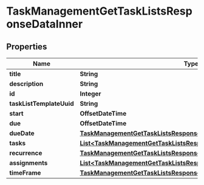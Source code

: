 

# TaskManagementGetTaskListsResponseDataInner


## Properties

| Name | Type | Description | Notes |
|------------ | ------------- | ------------- | -------------|
|**title** | **String** |  |  |
|**description** | **String** |  |  |
|**id** | **Integer** |  |  |
|**taskListTemplateUuid** | **String** |  |  |
|**start** | **OffsetDateTime** |  |  |
|**due** | **OffsetDateTime** |  |  |
|**dueDate** | [**TaskManagementGetTaskListsResponseDataInnerDueDate**](TaskManagementGetTaskListsResponseDataInnerDueDate.md) |  |  |
|**tasks** | [**List&lt;TaskManagementGetTaskListsResponseDataInnerTasksInner&gt;**](TaskManagementGetTaskListsResponseDataInnerTasksInner.md) |  |  |
|**recurrence** | [**TaskManagementGetTaskListsResponseDataInnerRecurrence**](TaskManagementGetTaskListsResponseDataInnerRecurrence.md) |  |  |
|**assignments** | [**List&lt;TaskManagementGetTaskListsResponseDataInnerAssignmentsInner&gt;**](TaskManagementGetTaskListsResponseDataInnerAssignmentsInner.md) |  |  |
|**timeFrame** | [**TaskManagementGetTaskListsResponseDataInnerTimeFrame**](TaskManagementGetTaskListsResponseDataInnerTimeFrame.md) |  |  [optional] |



